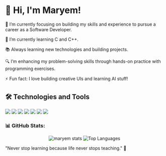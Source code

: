 # 👋 Hi, I'm Maryem!



   🔭 I’m currently focusing on building my skills and experience to pursue a career as a 
    Software Developer.

   🌱 I’m currently learning C and C++.

   📚 Always learning new technologies and building projects.

   🔍 I’m enhancing my problem-solving skills through hands-on practice with programming exercises.

   ⚡ Fun fact: I love building creative UIs and learning AI stuff!


  ## 🛠️ Technologies and Tools
  
<p align="left">
  <img src="https://img.shields.io/badge/C-00599C?style=flat&logo=c&logoColor=white" />
  <img src="https://img.shields.io/badge/Shell-121011?style=flat&logo=gnu-bash&logoColor=white" />
  <img src="https://img.shields.io/badge/HTML-E34F26?style=flat&logo=html5&logoColor=white" />
  <img src="https://img.shields.io/badge/CSS-1572B6?style=flat&logo=css3&logoColor=white" />
  <img src="https://img.shields.io/badge/JavaScript-F7DF1E?style=flat&logo=javascript&logoColor=black" />
  <img src="https://img.shields.io/badge/Git-F05032?style=flat&logo=git&logoColor=white" />
  <img src="https://img.shields.io/badge/GitHub-181717?style=flat&logo=github&logoColor=white" />
</p>

### 📊 GitHub Stats:
<p align="center">
  <img src="https://github-readme-stats.vercel.app/api?username=maryemlouazzani&show_icons=true&theme=radical" alt="maryem stats" />
  <img src="https://github-readme-stats.vercel.app/api/top-langs/?username=maryemlouazzani&layout=compact&theme=radical" alt="Top Languages" />
</p>





   "Never stop learning because life never stops teaching." 🌟








